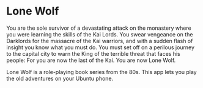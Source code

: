 # Lone Wolf

You are the sole survivor of a devastating attack on the monastery where you were learning the skills of the Kai Lords. You swear vengeance on the Darklords for the massacre of the Kai warriors, and with a sudden flash of insight you know what you must do. You must set off on a perilous journey to the capital city to warn the King of the terrible threat that faces his people: For you are now the last of the Kai. You are now Lone Wolf.

Lone Wolf is a role-playing book series from the 80s. This app lets you play the old adventures on your Ubuntu phone.

